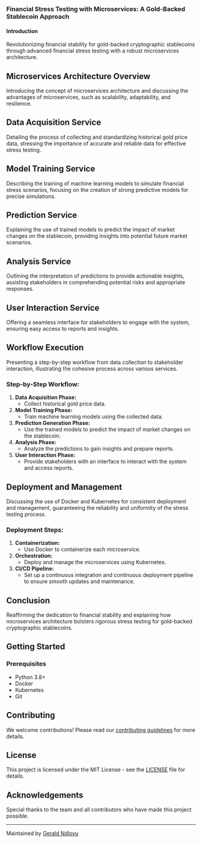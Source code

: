 ### Financial Stress Testing with Microservices: A Gold-Backed Stablecoin Approach

#### Introduction

Revolutionizing financial stability for gold-backed cryptographic stablecoins through advanced financial stress testing with a robust microservices architecture.

## Microservices Architecture Overview
Introducing the concept of microservices architecture and discussing the advantages of microservices, such as scalability, adaptability, and resilience.

## Data Acquisition Service
Detailing the process of collecting and standardizing historical gold price data, stressing the importance of accurate and reliable data for effective stress testing.

## Model Training Service
Describing the training of machine learning models to simulate financial stress scenarios, focusing on the creation of strong predictive models for precise simulations.

## Prediction Service
Explaining the use of trained models to predict the impact of market changes on the stablecoin, providing insights into potential future market scenarios.

## Analysis Service
Outlining the interpretation of predictions to provide actionable insights, assisting stakeholders in comprehending potential risks and appropriate responses.

## User Interaction Service
Offering a seamless interface for stakeholders to engage with the system, ensuring easy access to reports and insights.

## Workflow Execution
Presenting a step-by-step workflow from data collection to stakeholder interaction, illustrating the cohesive process across various services.

### Step-by-Step Workflow:
1. **Data Acquisition Phase:**
   - Collect historical gold price data.
2. **Model Training Phase:**
   - Train machine learning models using the collected data.
3. **Prediction Generation Phase:**
   - Use the trained models to predict the impact of market changes on the stablecoin.
4. **Analysis Phase:**
   - Analyze the predictions to gain insights and prepare reports.
5. **User Interaction Phase:**
   - Provide stakeholders with an interface to interact with the system and access reports.

## Deployment and Management
Discussing the use of Docker and Kubernetes for consistent deployment and management, guaranteeing the reliability and uniformity of the stress testing process.

### Deployment Steps:
1. **Containerization:**
   - Use Docker to containerize each microservice.
2. **Orchestration:**
   - Deploy and manage the microservices using Kubernetes.
3. **CI/CD Pipeline:**
   - Set up a continuous integration and continuous deployment pipeline to ensure smooth updates and maintenance.

## Conclusion
Reaffirming the dedication to financial stability and explaining how microservices architecture bolsters rigorous stress testing for gold-backed cryptographic stablecoins.

## Getting Started

### Prerequisites
- Python 3.8+
- Docker
- Kubernetes
- Git


## Contributing
We welcome contributions! Please read our [contributing guidelines](CONTRIBUTING.md) for more details.

## License
This project is licensed under the MIT License - see the [LICENSE](LICENSE) file for details.

## Acknowledgements
Special thanks to the team and all contributors who have made this project possible.

---

Maintained by [Gerald Ndlovu](https://github.com/GeraldNdlovu)
```

